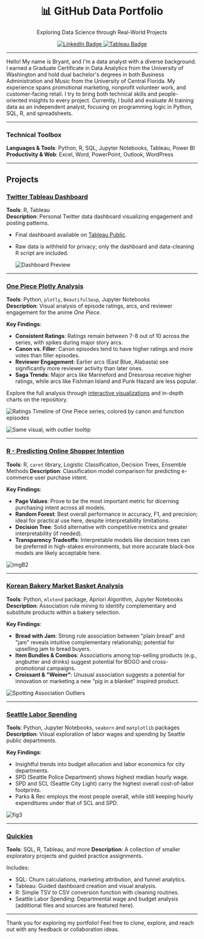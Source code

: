 <!-- Header Section -->
<div align="center">
  <h1>📊 GitHub Data Portfolio</h1>
  <p>Exploring Data Science through Real-World Projects</p>
  <p>
    <a href="https://www.linkedin.com/in/bryant-jay/" target="_blank">
      <img src="https://img.shields.io/badge/LinkedIn-Connect-blue?style=for-the-badge&logo=linkedin&logoColor=white" alt="LinkedIn Badge">
    <a href="https://public.tableau.com/app/profile/bryant.jay/vizzes" target="_blank">
      <img src="https://img.shields.io/badge/Tableau-Portfolio-blue?style=for-the-badge&logo=tableau&logoColor=white" alt="Tableau Badge">
    </a>
  </p>
</div>

---

Hello! My name is Bryant, and I'm a data analyst with a diverse background. I earned a Graduate Certificate in Data Analytics from the University of Washington and hold dual bachelor's degrees in both Business Administration and Music from the University of Central Florida. My experience spans promotional marketing, nonprofit volunteer work, and customer-facing retail. I try to bring both technical skills and people-oriented insights to every project. Currently, I build and evaluate AI training data as an independent analyst, focusing on programming logic in Python, SQL, R, and spreadsheets.

---

### Technical Toolbox
**Languages & Tools**: Python, R, SQL, Jupyter Notebooks, Tableau, Power BI  
**Productivity & Web**: Excel, Word, PowerPoint, Outlook, WordPress

---

## Projects

### [Twitter Tableau Dashboard](https://github.com/bryantjay/Portfolio/tree/main/Twitter%20Tableau%20Dashboard)

**Tools**: R, Tableau  
**Description**: Personal Twitter data dashboard visualizing engagement and posting patterns.

- Final dashboard available on [Tableau Public](https://public.tableau.com/app/profile/bryant.jay/viz/TwitterDashboard_16986198683330/TwitterDashboard).
- Raw data is withheld for privacy; only the dashboard and data-cleaning R script are included.

  ![Dashboard Preview](https://github.com/bryantjay/Portfolio/blob/main/Twitter%20Tableau%20Dashboard/images/Screenshot%202025-04-27%20191629.png?raw=true)

---

### [One Piece Plotly Analysis](https://github.com/bryantjay/Portfolio/tree/main/One%20Piece%20Plotly%20Analysis)

**Tools**: Python, `plotly`, `BeautifulSoup`, Jupyter Notebooks  
**Description**: Visual analysis of episode ratings, arcs, and reviewer engagement for the anime *One Piece*.

**Key Findings**:
- **Consistent Ratings**: Ratings remain between 7-8 out of 10 across the series, with spikes during major story arcs.
- **Canon vs. Filler**: Canon episodes tend to have higher ratings and more votes than filler episodes.
- **Reviewer Engagement**: Earlier arcs (East Blue, Alabasta) see significantly more reviewer activity than later ones.
- **Saga Trends**: Major arcs like Marineford and Dressrosa receive higher ratings, while arcs like Fishman Island and Punk Hazard are less popular.

Explore the full analysis through [interactive visualizations](https://www.kaggle.com/code/bryantjay/one-piece-plotly-analysis/) and in-depth charts on the repository.

![Ratings Timeline of One Piece series, colored by canon and function episodes](https://github.com/bryantjay/Portfolio/blob/main/One%20Piece%20Plotly%20Analysis/visualizations/op_ratings_sans_spoilers.png?raw=true)

![Same visual, with outlier tooltip](https://github.com/bryantjay/Portfolio/blob/main/One%20Piece%20Plotly%20Analysis/visualizations/viz72.png?raw=true)

---

### [R - Predicting Online Shopper Intention](https://github.com/bryantjay/Portfolio/tree/main/R%20-%20Predicting%20Online%20Shopper%20Intention)

**Tools**: R, `caret` library, Logistic Classification, Decision Trees, Ensemble Methods
**Description**: Classification model comparison for predicting e-commerce user purchase intent.

**Key Findings**:
- **Page Values**: Prove to be the most important metric for dicerning purchasing intent across all models.
- **Random Forest**: Best overall performance in accuracy, F1, and precision; ideal for practical use here, despite interpretability limitations.
- **Decision Tree**: Solid alternative with competitive metrics and greater interpretability (if needed).
- **Transparency Tradeoffs**: Interpretable models like decision trees can be preferred in high-stakes environments, but more accurate black-box models are likely acceptable here.

![imgB2](https://github.com/bryantjay/Portfolio/blob/main/R%20-%20Predicting%20Online%20Shopper%20Intention/source_files/images/imgB2.png?raw=true)

---

### [Korean Bakery Market Basket Analysis](https://github.com/bryantjay/Portfolio/tree/main/Korean%20Bakery%20Market%20Basket%20Analysis)

**Tools**: Python, `mlxtend` package, Apriori Algorithm, Jupyter Notebooks  
**Description**: Association rule mining to identify complementary and substitute products within a bakery selection.

**Key Findings**:
- **Bread with Jam**: Strong rule association between "plain bread" and "jam" reveals intuitive complementary relationship; potential for upselling jam to bread buyers.
- **Item Bundles & Combos**: Associations among top-selling products (e.g., angbutter and drinks) suggest potential for BOGO and cross-promotional campaigns.
- **Croissant & "Weiner"**: Unusual association suggests a potential for innovation or marketing a new “pig in a blanket” inspired product.

![Spotting Association Outliers](https://github.com/bryantjay/Portfolio/blob/main/Korean%20Bakery%20Market%20Basket%20Analysis/plots/confidence_consequent_association.png?raw=true)    

---

### [Seattle Labor Spending](https://github.com/bryantjay/Portfolio/tree/main/Quickies/Seattle%20Labor%20Spending%20by%20Department)

**Tools**: Python, Jupyter Notebooks, `seaborn` and `matplotlib` packages
**Description**: Visual exploration of labor wages and spending by Seattle public departments.

**Key Findings**:
- Insightful trends into budget allocation and labor economics for city departments.
- SPD (Seattle Police Department) shows highest median hourly wage.
- SPD and SCL (Seattle City Light) carry the highest overall cost-of-labor footprints.
- Parks & Rec employs the most people overall, while still keeping hourly expenditures under that of SCL and SPD.

![fig3](https://github.com/bryantjay/Portfolio/blob/main/Quickies/Seattle%20Labor%20Spending%20by%20Department/plots/fig3.png?raw=true)    

---

### [Quickies](https://github.com/bryantjay/Portfolio/tree/main/Quickies)

**Tools**: SQL, R, Tableau, and more
**Description**: A collection of smaller exploratory projects and guided practice assignments.

Includes:
- SQL: Churn calculations, marketing attribution, and funnel analytics.
- Tableau: Guided dashboard creation and visual analysis.
- R: Simple TSV to CSV conversion function with cleaning routines.
- Seattle Labor Spending: Departmental wage and budget analysis (additional files and sources are featured here).

---

Thank you for exploring my portfolio! Feel free to clone, explore, and reach out with any feedback or collaboration ideas.

